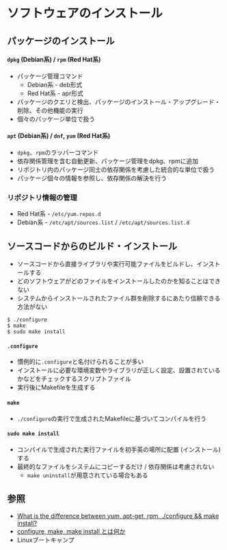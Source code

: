 # ソフトウェアのインストール
## パッケージのインストール
#### `dpkg` (Debian系)  / `rpm` (Red Hat系)
- パッケージ管理コマンド
  - Debian系 - deb形式
  - Red Hat系 - apr形式
- パッケージのクエリと検出、パッケージのインストール・アップグレード・削除、その他機能の実行
- 個々のパッケージ単位で扱う

#### `apt` (Debian系) / `dnf`, `yum` (Red Hat系)
- `dpkg`、`rpm`のラッパーコマンド
- 依存関係管理を含む自動更新、パッケージ管理をdpkg、rpmに追加
- リポジトリ内のパッケージ同士の依存関係を考慮した統合的な単位で扱う
- パッケージ個々の情報を参照し、依存関係の解決を行う

### リポジトリ情報の管理
- Red Hat系 - `/etc/yum.repos.d`
- Debian系 - `/etc/apt/sources.list` / `/etc/apt/sources.list.d`

## ソースコードからのビルド・インストール
- ソースコードから直接ライブラリや実行可能ファイルをビルドし、インストールする
- どのソフトウェアがどのファイルをインストールしたのかを知ることはできない
- システムからインストールされたファイル群を削除するにあたり信頼できる方法がない

```
$ ./configure
$ make
$ sudo make install
```

#### `.configure`
- 慣例的に`.configure`と名付けられることが多い
- インストールに必要な環境変数やライブラリが正しく設定、設置されているかなどをチェックするスクリプトファイル
- 実行後にMakefileを生成する

#### `make`
- `./configure`の実行で生成されたMakefileに基づいてコンパイルを行う

#### `sudo make install`
- コンパイルで生成された実行ファイルを初手英の場所に配置 (インストール) する
- 最終的なファイルをシステムにコピーするだけ / 依存関係は考慮されない
  - `make uninstall`が用意されている場合もある

## 参照
- [What is the difference between yum, apt-get, rpm, ./configure && make install?](https://superuser.com/questions/125933/what-is-the-difference-between-yum-apt-get-rpm-configure-make-install/125939#125939)
- [configure, make, make install とは何か](https://qiita.com/chihiro/items/f270744d7e09c58a50a5)
- Linuxブートキャンプ
